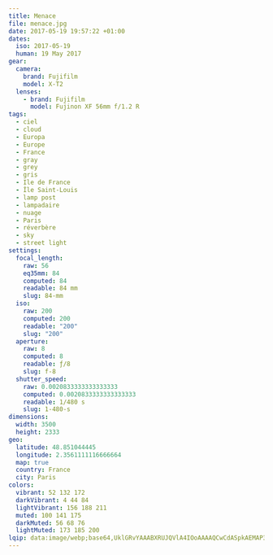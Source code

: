 ```yaml
---
title: Menace
file: menace.jpg
date: 2017-05-19 19:57:22 +01:00
dates:
  iso: 2017-05-19
  human: 19 May 2017
gear:
  camera:
    brand: Fujifilm
    model: X-T2
  lenses:
    - brand: Fujifilm
      model: Fujinon XF 56mm f/1.2 R
tags:
  - ciel
  - cloud
  - Europa
  - Europe
  - France
  - gray
  - grey
  - gris
  - Ile de France
  - Île Saint-Louis
  - lamp post
  - lampadaire
  - nuage
  - Paris
  - réverbère
  - sky
  - street light
settings:
  focal_length:
    raw: 56
    eq35mm: 84
    computed: 84
    readable: 84 mm
    slug: 84-mm
  iso:
    raw: 200
    computed: 200
    readable: "200"
    slug: "200"
  aperture:
    raw: 8
    computed: 8
    readable: ƒ/8
    slug: f-8
  shutter_speed:
    raw: 0.0020833333333333333
    computed: 0.0020833333333333333
    readable: 1/480 s
    slug: 1-480-s
dimensions:
  width: 3500
  height: 2333
geo:
  latitude: 48.851044445
  longitude: 2.3561111116666664
  map: true
  country: France
  city: Paris
colors:
  vibrant: 52 132 172
  darkVibrant: 4 44 84
  lightVibrant: 156 188 211
  muted: 100 141 175
  darkMuted: 56 68 76
  lightMuted: 173 185 200
lqip: data:image/webp;base64,UklGRvYAAABXRUJQVlA4IOoAAAAQCwCdASpkAEMAP3GyzF80rrOnKTM6OpAuCWUAz2yo0ORAMxK1bUqvfdf3upYZsWSjrGt2CDppoCGp/bwa3qt5M+zrei0lJpiiIX8x1jf9W/lxtTJEurXE2T6QPn2yQPKgAP7zKpBQmQXjwB8VOeNvlbx69Hh5rNWGE9UZY2zZPzoeMxOIgFTrhsTo9Xa4lGOFzxzUxrJOUGtx7ncFQPSGeiI9tStQdtql+xnThlrzfadbEfeDk5kYS7qKgKiAcmRcppQuojwfRAyI9Av8ZoG8VwBxAaKKoS9gJL01P83VTlAARvBWvQAAAAA=
---
```



